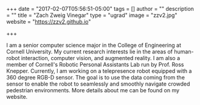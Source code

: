 +++
date = "2017-02-07T05:56:51-05:00"
tags = []
author = ""
description = ""
title = "Zach Zweig Vinegar"
type = "ugrad"
image = "zzv2.jpg"
website = "https://zzv2.github.io"

+++

I am a senior computer science major in the College of Engineering at Cornell University. My current research interests lie in the areas of human-robot interaction, computer vision, and augmented reality. I am also a member of Cornell's Robotic Personal Assistants Lab run by Prof. Ross Knepper. Currently, I am working on a telepresence robot equipped with a 360 degree RGB-D sensor. The goal is to use the data coming from the sensor to enable the robot to seamlessly and smoothly navigate crowded pedestrian environments. More details about me can be found on my website.
